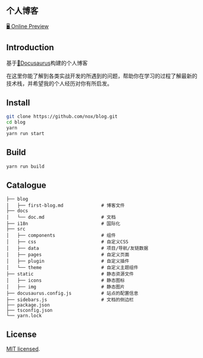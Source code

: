 ## 个人博客

<a href="https://nox.cn">🖥 Online Preview</a>

## Introduction

基于[🦖Docusaurus](https://docusaurus.io/)构建的个人博客

在这里你能了解到各类实战开发的所遇到的问题，帮助你在学习的过程了解最新的技术栈，并希望我的个人经历对你有所启发。

## Install

```sh
git clone https://github.com/nox/blog.git
cd blog
yarn
yarn run start
```

## Build

```sh
yarn run build
```

## Catalogue

```tree
├── blog                           
│   ├── first-blog.md              # 博客文件
├── docs                           
│   └── doc.md                     # 文档             
├── i18n                           # 国际化
├── src
│   ├── components                 # 组件
│   ├── css                        # 自定义CSS
│   ├── data                       # 项目/导航/友链数据
│   ├── pages                      # 自定义页面
│   ├── plugin                     # 自定义插件
│   └── theme                      # 自定义主题组件
├── static                         # 静态资源文件
│   ├── icons                      # 静态图标
│   ├── img                        # 静态图片
├── docusaurus.config.js           # 站点的配置信息
├── sidebars.js                    # 文档的侧边栏
├── package.json
├── tsconfig.json
└── yarn.lock
```

## License

[MIT licensed](https://github.com/nox/blog/blob/main/LICENSE).
